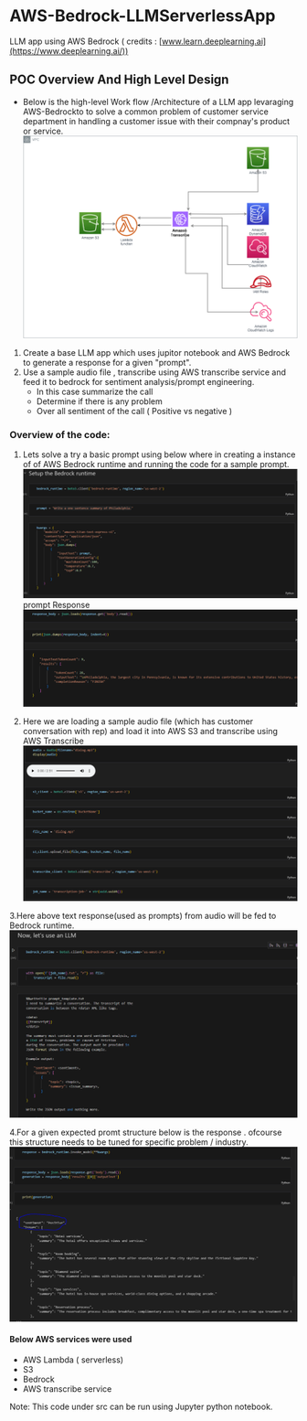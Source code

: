 # AWS-Bedrock-LLMServerlessApp
LLM app using AWS Bedrock ( credits : [www.learn.deeplearning.ai](https://www.deeplearning.ai/))
## POC Overview And High Level Design

- Below is the high-level Work flow /Architecture of a LLM app levaraging AWS-Bedrockto to solve a common problem of customer service department in handling a customer issue with their compnay's product or service.
       ![High Level Design](./images/Bedrock_LLM_0.png)

1. Create a base LLM app which uses jupitor notebook and AWS Bedrock to generate a  response for a given "prompt".
2. Use a sample audio file , transcribe using AWS transcribe service and feed it to bedrock for sentiment analysis/prompt engineering.
    - In this case summarize the call
    - Determine if there is any problem
    - Over all sentiment of the call ( Positive vs negative )

### Overview of the code:
1. Lets solve a try a basic prompt using below where in creating a instance of of AWS Bedrock runtime and running the code for a sample prompt.
![High Level Design](./images/Bedrock_LLM_1.PNG)
prompt Response
![High Level Design](./images/Bedrock_LLM_2.png)

2. Here we are loading a sample audio file (which has customer conversation with rep) and load it into AWS S3 and transcribe using AWS Transcribe
![High Level Design](./images/Bedrock_LLM_3.png)

3.Here above text response(used as prompts) from audio will be fed to Bedrock runtime.
![High Level Design](./images/Bedrock_LLM_4.PNG)

4.For a given expected promt structure below is the response . ofcourse this structure needs to be tuned for specific problem / industry.
![High Level Design](./images/Bedrock_LLM_5.PNG)



#### Below AWS services  were used
- AWS Lambda ( serverless)
- S3
- Bedrock
- AWS transcribe service

Note: This code under src can be run using Jupyter python notebook.